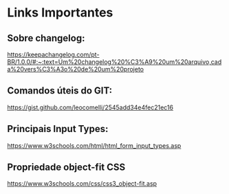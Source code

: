 # Links Importantes

## Sobre changelog:

https://keepachangelog.com/pt-BR/1.0.0/#:~:text=Um%20changelog%20%C3%A9%20um%20arquivo,cada%20vers%C3%A3o%20de%20um%20projeto

## Comandos úteis do GIT:

https://gist.github.com/leocomelli/2545add34e4fec21ec16

## Principais Input Types:

https://www.w3schools.com/html/html_form_input_types.asp

## Propriedade object-fit CSS

https://www.w3schools.com/css/css3_object-fit.asp